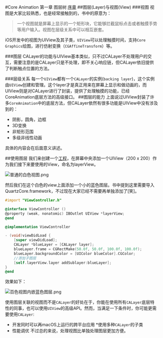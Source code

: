 #Core Animation 第一章 图层树
[序章](http://www.jianshu.com/p/c4b7b37cf805)
##图层(Layer)与视图(View)
###视图
视图是大家比较熟悉，也是经常接触到的，书中的原意为：
>一个视图就是屏幕上显示的一个矩形块，它能够拦截鼠标点击或者触摸手势等用户输入。视图在层级关系中可以相互嵌套。

iOS开发中的视图为UIView及其子类，`UIView`可以处理触摸时间，支持`Core Graphics`绘图，进行仿射变换（`CGAffineTransform`）等。

###图层
CALayer的功能与UIView基本类似，只不过CALayer不处理用户的交互，需要注意的是CALayer只是不处理，即不关心响应链，但CALayer依旧提供了判断触点位置的方法。

###层级关系
每一个`UIView`都有一个`CALayer`的实例(`backing layer`)，这个实例由`UIView`创建和管理。这个layer才是真正用来在屏幕上显示和做动画的，而UIView则是对CALayer进行了封装，提供了处理触摸的功能，已经CoreAnimation底层方法的高级接口。
##图层的能力
上面说过UIView封装了许多`CoreAnimation`中的底层方法，但CALayer依然有很多功能是UIView中没有涉及到的：
* 阴影，圆角，边框
* 3D变换
* 非矩形范围
* 多级非线性动画

具体的内容会在后面意义讲述。

##使用图层
我们来创建一个[工程](https://github.com/Hoikiiz/CoreAnimationGuideline)，在屏幕中央添加一个UIView（200 x 200）作为我们接下来要使用的View，命名为layerView。



![普通的白色视图.png](http://upload-images.jianshu.io/upload_images/1687521-926fa0ba4548ed07.png?imageMogr2/auto-orient/strip%7CimageView2/2/w/1240)


然后我们在这个白色的view上面添加一个小的蓝色图层。书中提到这里需要导入QuartzCore.framework，不过现在大家已经不需要再单独添加了[笑]。
```objective-c
#import "ViewController.h"

@interface ViewController ()
@property (weak, nonatomic) IBOutlet UIView *layerView;
@end

@implementation ViewController

- (void)viewDidLoad {
    [super viewDidLoad];
    CALayer *blueLayer = [CALayer layer];
    blueLayer.frame = CGRectMake(50.0f, 50.0f, 100.0f, 100.0f);
    blueLayer.backgroundColor = [UIColor blueColor].CGColor;
    //添加子图层
    [self.layerView.layer addSublayer:blueLayer];
}
@end
```
效果如下：

![百色视图内嵌蓝色图层.png](http://upload-images.jianshu.io/upload_images/1687521-706382022126ba92.png?imageMogr2/auto-orient/strip%7CimageView2/2/w/1240)

使用图层关联的视图而不是`CALayer`的好处在于，你能在使用所有`CALayer`底层特性的同事，也可以使用`UIView`的高级API。然而，当满足一下条件时，你可能更需要使用`CALayer`:
* 开发同时可以再macOS上运行的跨平台应用
*使用多种`CALayer`的子类
* 性能调优
不过总的来说，处理视图比单独处理图层更加方便。
